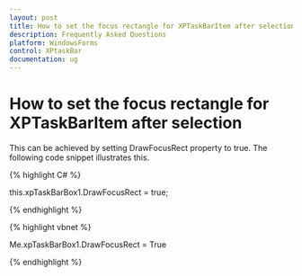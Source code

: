 ```yaml
---
layout: post
title: How to set the focus rectangle for XPTaskBarItem after selection
description: Frequently Asked Questions
platform: WindowsForms
control: XPtaskBar
documentation: ug
---
```

# How to set the focus rectangle for XPTaskBarItem after selection

This can be achieved by setting DrawFocusRect property to true. The following code snippet illustrates this.

{% highlight C# %}   

this.xpTaskBarBox1.DrawFocusRect = true;

 {% endhighlight %}



 {% highlight vbnet %} 

Me.xpTaskBarBox1.DrawFocusRect = True

{% endhighlight %}
